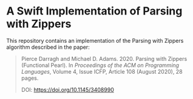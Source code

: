 # A Swift Implementation of Parsing with Zippers

This repository contains an implementation of the Parsing with Zippers algorithm
described in the paper:

> Pierce Darragh and Michael D. Adams. 2020. Parsing with Zippers (Functional
> Pearl). In *Proceedings of the ACM on Programming Languages*, Volume 4, Issue
> ICFP, Article 108 (August 2020), 28 pages.
>
> DOI: https://doi.org/10.1145/3408990
